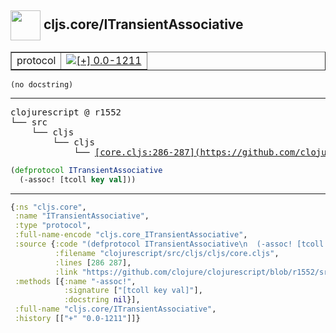 ## <img width="48px" valign="middle" src="http://i.imgur.com/Hi20huC.png"> cljs.core/ITransientAssociative

 <table border="1">
<tr>
<td>protocol</td>
<td><a href="https://github.com/cljsinfo/api-refs/tree/0.0-1211"><img valign="middle" alt="[+] 0.0-1211" src="https://img.shields.io/badge/+-0.0--1211-lightgrey.svg"></a> </td>
</tr>
</table>

 <samp>
</samp>

```
(no docstring)
```

---

 <pre>
clojurescript @ r1552
└── src
    └── cljs
        └── cljs
            └── <ins>[core.cljs:286-287](https://github.com/clojure/clojurescript/blob/r1552/src/cljs/cljs/core.cljs#L286-L287)</ins>
</pre>

```clj
(defprotocol ITransientAssociative
  (-assoc! [tcoll key val]))
```


---

```clj
{:ns "cljs.core",
 :name "ITransientAssociative",
 :type "protocol",
 :full-name-encode "cljs.core_ITransientAssociative",
 :source {:code "(defprotocol ITransientAssociative\n  (-assoc! [tcoll key val]))",
          :filename "clojurescript/src/cljs/cljs/core.cljs",
          :lines [286 287],
          :link "https://github.com/clojure/clojurescript/blob/r1552/src/cljs/cljs/core.cljs#L286-L287"},
 :methods [{:name "-assoc!",
            :signature ["[tcoll key val]"],
            :docstring nil}],
 :full-name "cljs.core/ITransientAssociative",
 :history [["+" "0.0-1211"]]}

```
